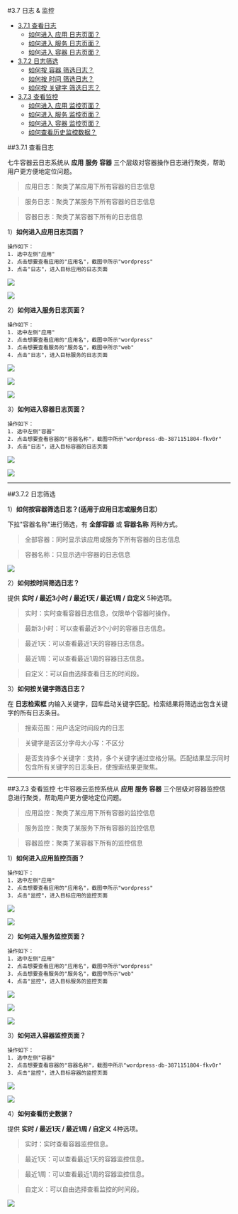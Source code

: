 #3.7 日志 & 监控

- [3.7.1 查看日志](#jump1)
    - [如何进入 应用 日志页面？](#jump11)
    - [如何进入 服务 日志页面？](#jump12)
    - [如何进入 容器 日志页面？](#jump13)
- [3.7.2 日志筛选](#jump2)
    - [如何按 容器 筛选日志？](#jump22)
    - [如何按 时间 筛选日志？](#jump23)
    - [如何按 关键字 筛选日志？](#jump24)
- [3.7.3 查看监控](#jump3)
    - [如何进入 应用 监控页面？](#jump31)
    - [如何进入 服务 监控页面？](#jump32)
    - [如何进入 容器 监控页面？](#jump33)
    - [如何查看历史监控数据？](#jump34)

##<span id="jump1">3.7.1 查看日志</span>

七牛容器云日志系统从 **应用** **服务** **容器** 三个层级对容器操作日志进行聚类，帮助用户更方便地定位问题。
> 应用日志：聚类了某应用下所有容器的日志信息

> 服务日志：聚类了某服务下所有容器的日志信息

> 容器日志：聚类了某容器下所有的日志信息

1）<span id="jump11">**如何进入应用日志页面？**</span>
    
    操作如下：
    1. 选中左侧"应用"
    2. 点击想要查看应用的"应用名"，截图中所示"wordpress"
    3. 点击"日志"，进入目标应用的日志页面

![](_figures/user-guide/app.png)
    
![](_figures/user-guide/log-monitor-app.png)
        
2）<span id="jump12">**如何进入服务日志页面？**</span>

    操作如下：
    1. 选中左侧"应用"
    2. 点击想要查看应用的"应用名"，截图中所示"wordpress"
    3. 点击想要查看服务的"服务名"，截图中所示"web"
    4. 点击"日志"，进入目标服务的日志页面
    
![](_figures/user-guide/app.png)

![](_figures/user-guide/app-services.png)

![](_figures/user-guide/app-log.png)

3）<span id="jump13">**如何进入容器日志页面？**</span>
    
    操作如下：
    1. 选中左侧"容器"
    2. 点击想要查看容器的"容器名称"，截图中所示"wordpress-db-3871151804-fkv0r"
    3. 点击"日志"，进入目标容器的日志页面
    
![](_figures/user-guide/log-monitor-container-1.png)

![](_figures/user-guide/log-container.png)

***
##<span id="jump2">3.7.2 日志筛选</span>

1）<span id="jump22">**如何按容器筛选日志？(适用于应用日志或服务日志）**</span>

下拉"容器名称"进行筛选，有 **全部容器** 或 **容器名称** 两种方式。
> 全部容器：同时显示该应用或服务下所有容器的日志信息

> 容器名称：只显示选中容器的日志信息

![](_figures/user-guide/app-log-container-name.png)

2）<span id="jump23">**如何按时间筛选日志？**</span>

提供 **实时 / 最近3小时 / 最近1天 / 最近1周 / 自定义** 5种选项。
> 实时：实时查看容器日志信息，仅限单个容器时操作。

> 最新3小时：可以查看最近3个小时的容器日志信息。

> 最近1天：可以查看最近1天的容器日志信息。

> 最近1周：可以查看最近1周的容器日志信息。

> 自定义：可以自由选择查看日志的时间段。

3）<span id="jump24">**如何按关键字筛选日志？**</span>

在 **日志检索框** 内输入关键字，回车启动关键字匹配。检索结果将筛选出包含关键字的所有日志条目。

>搜索范围：用户选定时间段内的日志

>关键字是否区分字母大小写：不区分

>是否支持多个关键字：支持，多个关键字通过空格分隔。匹配结果显示同时包含所有关键字的日志条目，使搜索结果更聚焦。

***
##<span id="jump3">3.7.3 查看监控</span>
七牛容器云监控系统从 **应用** **服务** **容器** 三个层级对容器监控信息进行聚类，帮助用户更方便地定位问题。

> 应用监控：聚类了某应用下所有容器的监控信息

> 服务监控：聚类了某服务下所有容器的监控信息

> 容器监控：聚类了某容器下所有的监控信息

1）<span id="jump31">**如何进入应用监控页面？**</span>

    操作如下：
    1. 选中左侧"应用"
    2. 点击想要查看应用的"应用名"，截图中所示"wordpress"
    3. 点击"监控"，进入目标应用的监控页面
    
![](_figures/user-guide/app.png)

![](_figures/user-guide/log-monitor-app.png)

2）<span id="jump32">**如何进入服务监控页面？**</span>

    操作如下：
    1. 选中左侧"应用"
    2. 点击想要查看应用的"应用名"，截图中所示"wordpress"
    3. 点击想要查看服务的"服务名"，截图中所示"web"
    4. 点击"监控"，进入目标服务的监控页面

![](_figures/user-guide/app.png)

![](_figures/user-guide/app-services.png)

![](_figures/user-guide/service-monitor-2.png)

3）<span id="jump33">**如何进入容器监控页面？**</span>

    操作如下：
    1. 选中左侧"容器"
    2. 点击想要查看容器的"容器名称"，截图中所示"wordpress-db-3871151804-fkv0r"
    3. 点击"监控"，进入目标容器的监控页面
    
![](_figures/user-guide/log-monitor-container-1.png)

![](_figures/user-guide/monitor-container.png)

4）<span id="jump34">**如何查看历史数据？**</span>

提供 **实时 / 最近1天 / 最近1周 / 自定义** 4种选项。
> 实时：实时查看容器监控信息。

> 最近1天：可以查看最近1天的容器监控信息。

> 最近1周：可以查看最近1周的容器监控信息。

> 自定义：可以自由选择查看监控的时间段。

![](_figures/user-guide/service-monitor.png)
